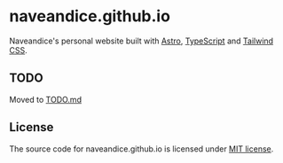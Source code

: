 # naveandice.github.io

Naveandice's personal website built with [Astro], [TypeScript] and [Tailwind CSS].

## TODO

Moved to [TODO.md](./TODO.md)

## License

The source code for naveandice.github.io is licensed under [MIT license].

[Astro]:        https://astro.build
[TypeScript]:   https://typescriptlang.org
[Tailwind CSS]: https://tailwindcss.com
[MIT license]:  ./LICENSE
